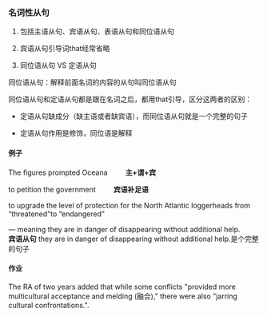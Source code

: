 ### 名词性从句

1. 包括主语从句、宾语从句、表语从句和同位语从句

2. 宾语从句引导词that经常省略

3. 同位语从句 VS 定语从句

同位语从句：解释前面名词的内容的从句叫同位语从句

同位语从句和定语从句都是跟在名词之后，都用that引导，区分这两者的区别：

+ 定语从句缺成分（缺主语或者缺宾语），而同位语从句就是一个完整的句子

+ 定语从句作用是修饰，同位语是解释

#### 例子

The figures  prompted  Oceana		&emsp;&emsp; **主+谓+宾**

to petition the government 			&emsp;&emsp; **宾语补足语**

to upgrade the level of protection for the North Atlantic loggerheads from “threatened”to “endangered”

— meaning they are in danger of disappearing without additional help.		&emsp;&emsp; **宾语从句** they are in danger of disappearing without additional help.是个完整的句子


#### 作业

The RA of two years added that while some conflicts "provided more multicultural acceptance and melding (融合),"  there were also "jarring cultural confrontations.".